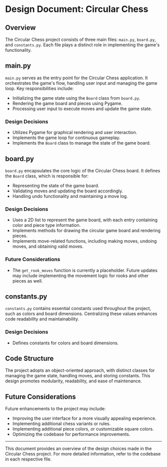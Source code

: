 # Design Document: Circular Chess

## Overview

The Circular Chess project consists of three main files: `main.py`, `board.py`, and `constants.py`. Each file plays a distinct role in implementing the game's functionality.

## main.py

`main.py` serves as the entry point for the Circular Chess application. It orchestrates the game's flow, handling user input and managing the game loop. Key responsibilities include:

- Initializing the game state using the `Board` class from `board.py`.
- Rendering the game board and pieces using Pygame.
- Processing user input to execute moves and update the game state.

### Design Decisions

- Utilizes Pygame for graphical rendering and user interaction.
- Implements the game loop for continuous gameplay.
- Implements the `Board` class to manage the state of the game board.

## board.py

`board.py` encapsulates the core logic of the Circular Chess board. It defines the `Board` class, which is responsible for:

- Representing the state of the game board.
- Validating moves and updating the board accordingly.
- Handling undo functionality and maintaining a move log.

### Design Decisions

- Uses a 2D list to represent the game board, with each entry containing color and piece type information.
- Implements methods for drawing the circular game board and rendering pieces.
- Implements move-related functions, including making moves, undoing moves, and obtaining valid moves.

### Future Considerations

- The `get_rook_moves` function is currently a placeholder. Future updates may include implementing the movement logic for rooks and other pieces as well.

## constants.py

`constants.py` contains essential constants used throughout the project, such as colors and board dimensions. Centralizing these values enhances code readability and maintainability.

### Design Decisions

- Defines constants for colors and board dimensions.

## Code Structure

The project adopts an object-oriented approach, with distinct classes for managing the game state, handling moves, and storing constants. This design promotes modularity, readability, and ease of maintenance.

## Future Considerations

Future enhancements to the project may include:

- Improving the user interface for a more visually appealing experience.
- Implementing additional chess variants or rules.
- Implementing additional piece colors, or customizable square colors.
- Optimizing the codebase for performance improvements.

---
This document provides an overview of the design choices made in the Circular Chess project. For more detailed information, refer to the codebase in each respective file.
